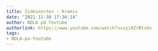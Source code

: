 ```yaml
---
title: Isdesserter - Kremis
date: "2021-11-30 17:36:14"
author: NDLA på Youtube
authorlink: https://www.youtube.com/watch?v=zyi8ZrBtvOs
tags:
- NDLA-pa-Youtube
---
```

